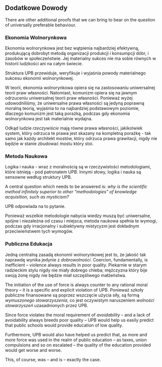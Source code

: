 ## Dodatkowe Dowody

There are other additional proofs that we can bring to bear on the question of universally preferable behaviour.

### Ekonomia Wolnorynkowa

Ekonomia wolnorynkowa jest bez wątpienia najbardziej efektywną, produkującą dobrobyt metodą organizacji produkcji i konsumpcji dóbr, i zasobów w społeczeństwie. Jej materialny sukces nie ma sobie równych w historii ludzkości ani na całym świecie.

Struktura UPB przewiduje, weryfikuje i wyjaśnia powody materialnego sukcesu ekonomii wolnorynkowej.

W teorii, ekonomia wolnorynkowa opiera się na zastosowaniu uniwersalnej teorii praw własności. Natomiast, komunizm opiera się na jawnym odrzuceniu uniwersalnej teorii praw własności. Ponieważ wyżej udowodniliśmy, że uniwersalne prawa własności są jedyną poprawną moralną teorią, wyjaśnia to na najbardziej podstawowym poziomie, dlaczego komunizm jest taką porażką, podczas gdy ekonomia wolnorynkowa jest tak materialnie wydajna.

Odkąd ludzie *rzeczywiście* mają równe prawa własności, jakikolwiek system, który odrzuca te prawa jest skazany na kompletną porażkę - tak samo jak każdy architekt mostów, który odrzuca prawa grawitacji, nigdy nie będzie w stanie zbudować mostu który stoi.

### Metoda Naukowa

Logika i nauka - wraz z moralnością są w rzeczywistości metodologiami, które istnieją - pod patronatem UPB. Innymi słowy, logika i nauka są sensowne według struktury UPB.

A central question which needs to be answered is: *why is the scientific method infinitely superior to other “methodologies” of knowledge acquisition, such as mysticism?*

UPB odpowiada na to pytanie.

Ponieważ wszelkie metodologie nabycia wiedzy muszą być uniwersalne, spójne i niezależna od czasu i miejsca, metoda naukowa spełnia te wymogi, podczas gdy irracjonalny i subiektywny mistycyzm jest dokładnym przeciwieństwem tych wymogów.

### Publiczna Edukacja

Jedną centralną zasadą ekonomii wolnorynkowej jest to, że jakość tak naprawdę wynika jedynie z *dobrowolności*. Coercion, fundamentally, is inefficient – violence always results in poor quality. Piekarnie w starym radzieckim stylu nigdy nie miały dobrego chleba; mężczyzna który bije swoją żonę nigdy nie będzie miał szczęśliwego małżeństwa.

The initiation of the use of force is always counter to any rational moral theory – it is a specific and explicit violation of UPB. Ponieważ szkoły publiczne finansowane są poprzez wszczęcie użycia siły, są formą *wymuszonego stowarzyszenia*, co jest oczywistym naruszeniem *wolności stowarzyszeń* uzasadnionych przez UPB.

Since force violates the moral requirement of *avoidability* – and a lack of avoidability always breeds poor quality – UPB would help us easily predict that public schools would provide education of low quality.

Furthermore, UPB would also have helped us predict that, as more and more force was used in the realm of public education – as taxes, union compulsions and so on escalated – the quality of the education provided would get worse and worse.

This, of course, was – and is – exactly the case.